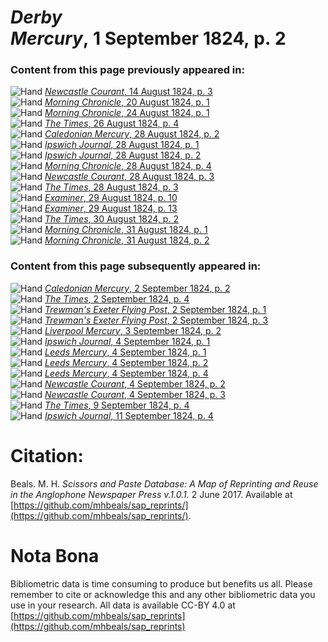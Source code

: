 # *Derby Mercury*, 1 September 1824, p. 2  
  
### Content from this page previously appeared in:  
![Hand](http://scissorsandpaste.net/wp-content/uploads/2017/06/smallhandpointer.png) [*Newcastle Courant*, 14 August 1824, p. 3](https://mhbeals.github.io/sap_html/Newcastle-Courant/Newcastle-Courant-14-August-1824-p-3)  
![Hand](http://scissorsandpaste.net/wp-content/uploads/2017/06/smallhandpointer.png) [*Morning Chronicle*, 20 August 1824, p. 1](https://mhbeals.github.io/sap_html/Morning-Chronicle/Morning-Chronicle-20-August-1824-p-1)  
![Hand](http://scissorsandpaste.net/wp-content/uploads/2017/06/smallhandpointer.png) [*Morning Chronicle*, 24 August 1824, p. 1](https://mhbeals.github.io/sap_html/Morning-Chronicle/Morning-Chronicle-24-August-1824-p-1)  
![Hand](http://scissorsandpaste.net/wp-content/uploads/2017/06/smallhandpointer.png) [*The Times*, 26 August 1824, p. 4](https://mhbeals.github.io/sap_html/The-Times/The-Times-26-August-1824-p-4)  
![Hand](http://scissorsandpaste.net/wp-content/uploads/2017/06/smallhandpointer.png) [*Caledonian Mercury*, 28 August 1824, p. 2](https://mhbeals.github.io/sap_html/Caledonian-Mercury/Caledonian-Mercury-28-August-1824-p-2)  
![Hand](http://scissorsandpaste.net/wp-content/uploads/2017/06/smallhandpointer.png) [*Ipswich Journal*, 28 August 1824, p. 1](https://mhbeals.github.io/sap_html/Ipswich-Journal/Ipswich-Journal-28-August-1824-p-1)  
![Hand](http://scissorsandpaste.net/wp-content/uploads/2017/06/smallhandpointer.png) [*Ipswich Journal*, 28 August 1824, p. 2](https://mhbeals.github.io/sap_html/Ipswich-Journal/Ipswich-Journal-28-August-1824-p-2)  
![Hand](http://scissorsandpaste.net/wp-content/uploads/2017/06/smallhandpointer.png) [*Morning Chronicle*, 28 August 1824, p. 4](https://mhbeals.github.io/sap_html/Morning-Chronicle/Morning-Chronicle-28-August-1824-p-4)  
![Hand](http://scissorsandpaste.net/wp-content/uploads/2017/06/smallhandpointer.png) [*Newcastle Courant*, 28 August 1824, p. 3](https://mhbeals.github.io/sap_html/Newcastle-Courant/Newcastle-Courant-28-August-1824-p-3)  
![Hand](http://scissorsandpaste.net/wp-content/uploads/2017/06/smallhandpointer.png) [*The Times*, 28 August 1824, p. 3](https://mhbeals.github.io/sap_html/The-Times/The-Times-28-August-1824-p-3)  
![Hand](http://scissorsandpaste.net/wp-content/uploads/2017/06/smallhandpointer.png) [*Examiner*, 29 August 1824, p. 10](https://mhbeals.github.io/sap_html/Examiner/Examiner-29-August-1824-p-10)  
![Hand](http://scissorsandpaste.net/wp-content/uploads/2017/06/smallhandpointer.png) [*Examiner*, 29 August 1824, p. 13](https://mhbeals.github.io/sap_html/Examiner/Examiner-29-August-1824-p-13)  
![Hand](http://scissorsandpaste.net/wp-content/uploads/2017/06/smallhandpointer.png) [*The Times*, 30 August 1824, p. 2](https://mhbeals.github.io/sap_html/The-Times/The-Times-30-August-1824-p-2)  
![Hand](http://scissorsandpaste.net/wp-content/uploads/2017/06/smallhandpointer.png) [*Morning Chronicle*, 31 August 1824, p. 1](https://mhbeals.github.io/sap_html/Morning-Chronicle/Morning-Chronicle-31-August-1824-p-1)  
![Hand](http://scissorsandpaste.net/wp-content/uploads/2017/06/smallhandpointer.png) [*Morning Chronicle*, 31 August 1824, p. 2](https://mhbeals.github.io/sap_html/Morning-Chronicle/Morning-Chronicle-31-August-1824-p-2)  
  
### Content from this page subsequently appeared in:  
![Hand](http://scissorsandpaste.net/wp-content/uploads/2017/06/smallhandpointer.png) [*Caledonian Mercury*, 2 September 1824, p. 2](https://mhbeals.github.io/sap_html/Caledonian-Mercury/Caledonian-Mercury-2-September-1824-p-2)  
![Hand](http://scissorsandpaste.net/wp-content/uploads/2017/06/smallhandpointer.png) [*The Times*, 2 September 1824, p. 4](https://mhbeals.github.io/sap_html/The-Times/The-Times-2-September-1824-p-4)  
![Hand](http://scissorsandpaste.net/wp-content/uploads/2017/06/smallhandpointer.png) [*Trewman's Exeter Flying Post*, 2 September 1824, p. 1](https://mhbeals.github.io/sap_html/Trewman's-Exeter-Flying-Post/Trewman's-Exeter-Flying-Post-2-September-1824-p-1)  
![Hand](http://scissorsandpaste.net/wp-content/uploads/2017/06/smallhandpointer.png) [*Trewman's Exeter Flying Post*, 2 September 1824, p. 3](https://mhbeals.github.io/sap_html/Trewman's-Exeter-Flying-Post/Trewman's-Exeter-Flying-Post-2-September-1824-p-3)  
![Hand](http://scissorsandpaste.net/wp-content/uploads/2017/06/smallhandpointer.png) [*Liverpool Mercury*, 3 September 1824, p. 2](https://mhbeals.github.io/sap_html/Liverpool-Mercury/Liverpool-Mercury-3-September-1824-p-2)  
![Hand](http://scissorsandpaste.net/wp-content/uploads/2017/06/smallhandpointer.png) [*Ipswich Journal*, 4 September 1824, p. 1](https://mhbeals.github.io/sap_html/Ipswich-Journal/Ipswich-Journal-4-September-1824-p-1)  
![Hand](http://scissorsandpaste.net/wp-content/uploads/2017/06/smallhandpointer.png) [*Leeds Mercury*, 4 September 1824, p. 1](https://mhbeals.github.io/sap_html/Leeds-Mercury/Leeds-Mercury-4-September-1824-p-1)  
![Hand](http://scissorsandpaste.net/wp-content/uploads/2017/06/smallhandpointer.png) [*Leeds Mercury*, 4 September 1824, p. 2](https://mhbeals.github.io/sap_html/Leeds-Mercury/Leeds-Mercury-4-September-1824-p-2)  
![Hand](http://scissorsandpaste.net/wp-content/uploads/2017/06/smallhandpointer.png) [*Leeds Mercury*, 4 September 1824, p. 4](https://mhbeals.github.io/sap_html/Leeds-Mercury/Leeds-Mercury-4-September-1824-p-4)  
![Hand](http://scissorsandpaste.net/wp-content/uploads/2017/06/smallhandpointer.png) [*Newcastle Courant*, 4 September 1824, p. 2](https://mhbeals.github.io/sap_html/Newcastle-Courant/Newcastle-Courant-4-September-1824-p-2)  
![Hand](http://scissorsandpaste.net/wp-content/uploads/2017/06/smallhandpointer.png) [*Newcastle Courant*, 4 September 1824, p. 3](https://mhbeals.github.io/sap_html/Newcastle-Courant/Newcastle-Courant-4-September-1824-p-3)  
![Hand](http://scissorsandpaste.net/wp-content/uploads/2017/06/smallhandpointer.png) [*The Times*, 9 September 1824, p. 4](https://mhbeals.github.io/sap_html/The-Times/The-Times-9-September-1824-p-4)  
![Hand](http://scissorsandpaste.net/wp-content/uploads/2017/06/smallhandpointer.png) [*Ipswich Journal*, 11 September 1824, p. 4](https://mhbeals.github.io/sap_html/Ipswich-Journal/Ipswich-Journal-11-September-1824-p-4)  


# Citation: 

Beals. M. H. *Scissors and Paste Database: A Map of Reprinting and Reuse in the Anglophone Newspaper Press v.1.0.1.* 2 June 2017. Available at [https://github.com/mhbeals/sap_reprints/](https://github.com/mhbeals/sap_reprints/). 

# Nota Bona

Bibliometric data is time consuming to produce but benefits us all. Please remember to cite or acknowledge this and any other bibliometric data you use in your research. All data is available CC-BY 4.0 at [https://github.com/mhbeals/sap_reprints](https://github.com/mhbeals/sap_reprints)